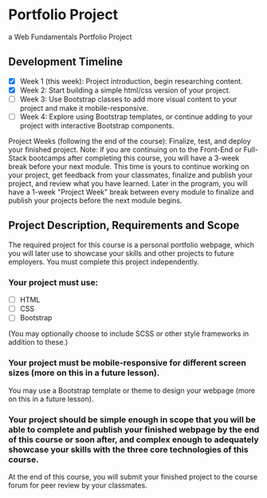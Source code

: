 # Portfolio Project
a Web Fundamentals Portfolio Project

## Development Timeline
- [x] Week 1 (this week): Project introduction, begin researching content.
- [x] Week 2: Start building a simple html/css version of your project.
- [ ] Week 3: Use Bootstrap classes to add more visual content to your project and make it mobile-responsive.
- [ ] Week 4: Explore using Bootstrap templates, or continue adding to your project with interactive Bootstrap components.
      
Project Weeks (following the end of the course): Finalize, test, and deploy your finished project.
Note: if you are continuing on to the Front-End or Full-Stack bootcamps after completing this course, you will have a 3-week break before your next module. This time is yours to continue working on your project, get feedback from your classmates, finalize and publish your project, and review what you have learned. Later in the program, you will have a 1-week "Project Week" break between every module to finalize and publish your projects before the next module begins.

## Project Description, Requirements and Scope
The required project for this course is a personal portfolio webpage, which you will later use to showcase your skills and other projects to future employers.
You must complete this project independently.
### Your project must use:
- [ ] HTML
- [ ] CSS
- [ ] Bootstrap
      
(You may optionally choose to include SCSS or other style frameworks in addition to these.)
### Your project must be mobile-responsive for different screen sizes (more on this in a future lesson).
You may use a Bootstrap template or theme to design your webpage (more on this in a future lesson).

### Your project should be simple enough in scope that you will be able to complete and publish your finished webpage by the end of this course or soon after, and complex enough to adequately showcase your skills with the three core technologies of this course.
At the end of this course, you will submit your finished project to the course forum for peer review by your classmates.
